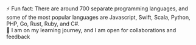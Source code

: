 ⚡ Fun fact: There are around 700 separate programming languages, and some of the most popular languages are Javascript, Swift, Scala, Python, PHP, Go, Rust, Ruby, and C#. <br>
👋 I am on my learning journey, and I am open for collaborations and feedback
